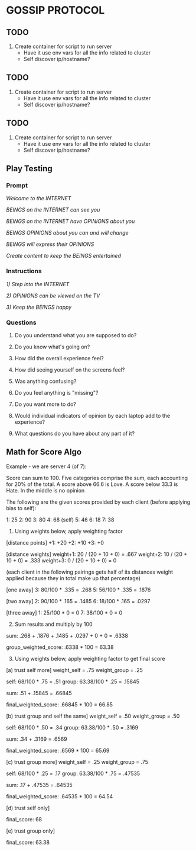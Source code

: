 # GOSSIP PROTOCOL
## TODO

1. Create container for script to run server
	- Have it use env vars for all the info related to cluster
	- Self discover ip/hostname?
## TODO

1. Create container for script to run server
	- Have it use env vars for all the info related to cluster
	- Self discover ip/hostname?

## TODO

1. Create container for script to run server
	- Have it use env vars for all the info related to cluster
	- Self discover ip/hostname?

## Play Testing

### Prompt

*Welcome to the INTERNET*

*BEINGS on the INTERNET can see you*

*BEINGS on the INTERNET have OPINIONS about you*

*BEINGS OPINIONS about you can and will change*

*BEINGS will express their OPINIONS*

*Create content to keep the BEINGS entertained*

### Instructions

*1) Step into the INTERNET*

*2) OPINIONS can be viewed on the TV*

*3) Keep the BEINGS happy*

### Questions

1) Do you understand what you are supposed to do?

2) Do you know what's going on?

3) How did the overall experience feel?

4) How did seeing yourself on the screens feel?

5) Was anything confusing?

6) Do you feel anything is "missing"?

7) Do you want more to do?

8) Would individual indicators of opinion by each laptop add to the experience?

9) What questions do you have about any part of it?

## Math for Score Algo

Example - we are server 4 (of 7):

Score can sum to 100. Five categories comprise the sum, each accounting for 20% of the total. A score above 66.6 is Love. A score below 33.3 is Hate. In the middle is no opinion

The following are the given scores provided by each client (before applying bias to self):

1: 25
2: 90
3: 80
4: 68 (self)
5: 46
6: 18
7: 38

1) Using weights below, apply weighting factor

[distance points]
+1: +20
+2: +10
+3: +0

[distance weights]
weight+1: 20 / (20 + 10 + 0) = .667
weight+2: 10 / (20 + 10 + 0) = .333
weight+3: 0 / (20 + 10 + 0) =  0

(each client in the following pairings gets half of its distances weight applied because they in total make up that percentage)

[one away]
3: 80/100 * .335 = .268
5: 56/100 * .335 = .1876

[two away]
2: 90/100 * .165 = .1485
6: 18/100 * .165 = .0297

[three away]
1: 25/100 * 0 = 0
7: 38/100 * 0 = 0

2) Sum results and multiply by 100

sum: .268 + .1876 + .1485 + .0297 + 0 + 0 = .6338

group_weighted_score: .6338 * 100 = 63.38

3) Using weights below, apply weighting factor to get final score

[a) trust self more]
weight_self = .75
weight_group = .25

self: 68/100 * .75 = .51
group: 63.38/100 * .25 = .15845

sum: .51 + .15845 = .66845

final_weighted_score: .66845 * 100 = 66.85

[b) trust group and self the same]
weight_self = .50
weight_group = .50

self: 68/100 * .50 = .34
group: 63.38/100 * .50 = .3169

sum: .34 + .3169 = .6569

final_weighted_score: .6569 * 100 = 65.69

[c) trust group more]
weight_self = .25
weight_group = .75

self: 68/100 * .25 = .17
group: 63.38/100 * .75 = .47535

sum: .17 + .47535 = .64535

final_weighted_score: .64535 * 100 = 64.54

[d) trust self only]

final_score: 68

[e) trust group only]

final_score: 63.38